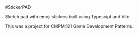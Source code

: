 #StickerPAD

Sketch pad with emoji stickers built using Typescipt and Vite.

This was a project for CMPM:121 Game Development Patterns.